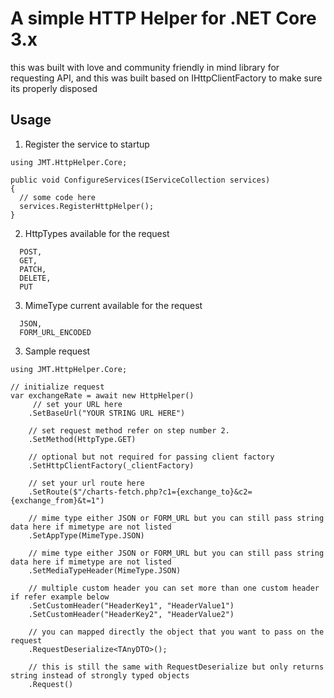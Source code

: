 # A simple HTTP Helper for .NET Core 3.x

this was built with love and community friendly in mind library for requesting API, and this was built based on IHttpClientFactory to make sure its properly disposed


## Usage

1. Register the service to startup
```
using JMT.HttpHelper.Core;

public void ConfigureServices(IServiceCollection services)
{
  // some code here
  services.RegisterHttpHelper();
}
```

2. HttpTypes available for the request
```
  POST,
  GET,
  PATCH,
  DELETE,
  PUT
```

3. MimeType current available for the request
```
  JSON,
  FORM_URL_ENCODED
```

3. Sample request
```
using JMT.HttpHelper.Core;

// initialize request
var exchangeRate = await new HttpHelper()
     // set your URL here
    .SetBaseUrl("YOUR STRING URL HERE")

    // set request method refer on step number 2.
    .SetMethod(HttpType.GET)

    // optional but not required for passing client factory
    .SetHttpClientFactory(_clientFactory) 

    // set your url route here
    .SetRoute($"/charts-fetch.php?c1={exchange_to}&c2={exchange_from}&t=1")

    // mime type either JSON or FORM_URL but you can still pass string data here if mimetype are not listed
    .SetAppType(MimeType.JSON)
    
    // mime type either JSON or FORM_URL but you can still pass string data here if mimetype are not listed
    .SetMediaTypeHeader(MimeType.JSON) 
    
    // multiple custom header you can set more than one custom header if refer example below
    .SetCustomHeader("HeaderKey1", "HeaderValue1")
    .SetCustomHeader("HeaderKey2", "HeaderValue2")
    
    // you can mapped directly the object that you want to pass on the request
    .RequestDeserialize<TAnyDTO>();
    
    // this is still the same with RequestDeserialize but only returns string instead of strongly typed objects
    .Request() 

```

